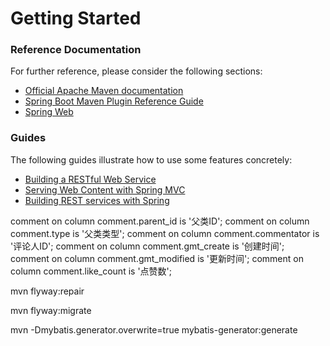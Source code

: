 # Getting Started

### Reference Documentation
For further reference, please consider the following sections:

* [Official Apache Maven documentation](https://maven.apache.org/guides/index.html)
* [Spring Boot Maven Plugin Reference Guide](https://docs.spring.io/spring-boot/docs/2.1.8.RELEASE/maven-plugin/)
* [Spring Web](https://docs.spring.io/spring-boot/docs/{bootVersion}/reference/htmlsingle/#boot-features-developing-web-applications)

### Guides
The following guides illustrate how to use some features concretely:

* [Building a RESTful Web Service](https://spring.io/guides/gs/rest-service/)
* [Serving Web Content with Spring MVC](https://spring.io/guides/gs/serving-web-content/)
* [Building REST services with Spring](https://spring.io/guides/tutorials/bookmarks/)


comment on column comment.parent_id is '父类ID';
comment on column comment.type is '父类类型';
comment on column comment.commentator is '评论人ID';
comment on column comment.gmt_create is '创建时间';
comment on column comment.gmt_modified is '更新时间';
comment on column comment.like_count is '点赞数';


mvn flyway:repair

mvn flyway:migrate

mvn -Dmybatis.generator.overwrite=true mybatis-generator:generate